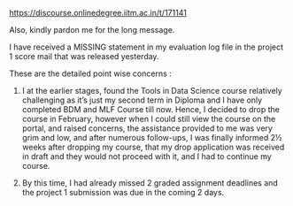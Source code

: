 https://discourse.onlinedegree.iitm.ac.in/t/171141

Also, kindly pardon me for the long message.</p>
<p>I have received a MISSING statement in my evaluation log file in the project 1 score mail that was released yesterday.</p>
<p>These are the detailed point wise concerns :</p>
<ol>
<li>
<p>I at the earlier stages, found the Tools in Data Science course relatively challenging as it’s just my second term in Diploma and I have only completed BDM and MLF Course till now. Hence, I decided to drop the course in February, however when I could still view the course on the portal, and raised concerns, the assistance provided to me was very grim and low, and after numerous follow-ups, I was finally informed 2½ weeks after dropping my course, that my drop application was received in draft and they would not proceed with it, and I had to continue my course.</p>
</li>
<li>
<p>By this time, I had already missed 2 graded assignment deadlines and the project 1 submission was due in the coming 2 days.